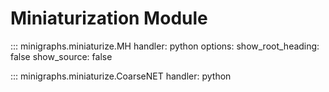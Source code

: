 # Miniaturization Module

::: minigraphs.miniaturize.MH
    handler: python
    options:
        show_root_heading: false
        show_source: false

::: minigraphs.miniaturize.CoarseNET
    handler: python
